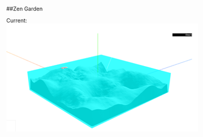 ##Zen Garden


Current:
![](https://raw.githubusercontent.com/prevuelta/zen/master/preview.png "Zen garden current render")
